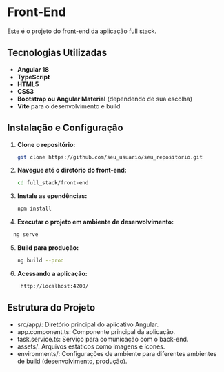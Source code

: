 # Front-End

Este é o projeto do front-end da aplicação full stack.

## Tecnologias Utilizadas

- **Angular 18**
- **TypeScript**
- **HTML5**
- **CSS3**
- **Bootstrap ou Angular Material** (dependendo de sua escolha)
- **Vite** para o desenvolvimento e build

## Instalação e Configuração

1. **Clone o repositório:**

   ```bash
   git clone https://github.com/seu_usuario/seu_repositorio.git

2. **Navegue até o diretório do front-end:**
    ```bash
    cd full_stack/front-end

3. **Instale as ependências:**
    ```bash
    npm install

4. **Executar o projeto em ambiente de desenvolvimento:**  
  ```bash
    ng serve
  ```
5. **Build para produção:**
     ```bash
    ng build --prod
    ```
6. **Acessando a aplicação:**    
   ```bash
    http://localhost:4200/    
    ```
## Estrutura do Projeto

* src/app/: Diretório principal do aplicativo Angular.
* app.component.ts: Componente principal da aplicação.
* task.service.ts: Serviço para comunicação com o back-end.
* assets/: Arquivos estáticos como imagens e ícones.
* environments/: Configurações de ambiente para diferentes ambientes de build (desenvolvimento, produção).


